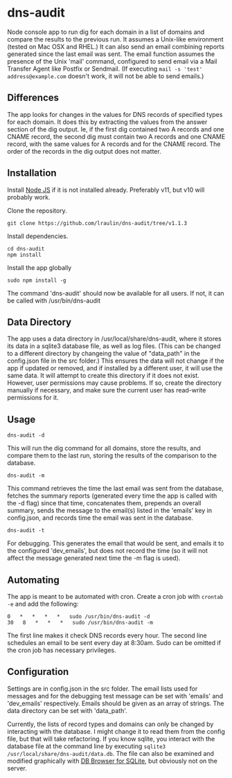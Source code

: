 # dns-audit

Node console app to run dig for each domain in a list of domains and compare the results to the previous run. It assumes a Unix-like environment (tested on Mac OSX and RHEL.) It can also send an email combining reports generated since the last email was sent. The email function assumes the presence of the Unix 'mail' command, configured to send email via a Mail Transfer Agent like Postfix or Sendmail. (If executing `mail -s 'test' address@example.com` doesn't work, it will not be able to send emails.)

## Differences

The app looks for changes in the values for DNS records of specified types for each domain. It does this by extracting the values from the answer section of the dig output. Ie, if the first dig contained two A records and one CNAME record, the second dig must contain two A records and one CNAME record, with the same values for A records and for the CNAME record. The order of the records in the dig output does not matter.

## Installation

Install [Node JS](https://nodejs.org/en/download/package-manager/) if it is not installed already. Preferably v11, but v10 will probably work.

Clone the repository.

    git clone https://github.com/lraulin/dns-audit/tree/v1.1.3

Install dependencies.

    cd dns-audit
    npm install

Install the app globally

    sudo npm install -g

The command 'dns-audit' should now be available for all users. If not, it can be called with /usr/bin/dns-audit

## Data Directory

The app uses a data directory in /usr/local/share/dns-audit, where it stores its data in a sqlite3 database file, as well as log files. (This can be changed to a different directory by changeing the value of "data_path" in the config.json file in the src folder.) This ensures the data will not change if the app if updated or removed, and if installed by a different user, it will use the same data. It will attempt to create this directory if it does not exist. However, user permissions may cause problems. If so, create the directory manually if necessary, and make sure the current user has read-write permissions for it.

## Usage

    dns-audit -d

This will run the dig command for all domains, store the results, and compare them to the last run, storing the results of the comparison to the database.

    dns-audit -m

This command retrieves the time the last email was sent from the database, fetches the summary reports (generated every time the app is called with the -d flag) since that time, concatenates them, prepends an overall summary, sends the message to the email(s) listed in the 'emails' key in config.json, and records time the email was sent in the database.

    dns-audit -t

For debugging. This generates the email that would be sent, and emails it to the configured 'dev_emails', but does not record the time (so it will not affect the message generated next time the -m flag is used).

## Automating

The app is meant to be automated with cron. Create a cron job with `crontab -e` and add the following:

    0   *   *   *   *   sudo /usr/bin/dns-audit -d
    30   8   *   *   *   sudo /usr/bin/dns-audit -m

The first line makes it check DNS records every hour. The second line schedules an email to be sent every day at 8:30am. Sudo can be omitted if the cron job has necessary privileges.

## Configuration

Settings are in config.json in the src folder. The email lists used for messages and for the debugging test message can be set with 'emails' and 'dev_emails' respectively. Emails should be given as an array of strings. The data directory can be set with 'data_path'.

Currently, the lists of record types and domains can only be changed by interacting with the database. I might change it to read them from the config file, but that will take refactoring. If you know sqlite, you interact with the database file at the command line by executing `sqlite3 /usr/local/share/dns-audit/data.db`. The file can also be examined and modified graphically with [DB Browser for SQLite](https://sqlitebrowser.org/), but obviously not on the server.
